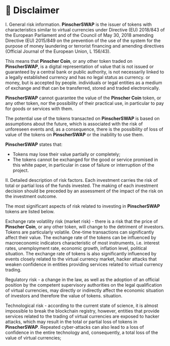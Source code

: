 # 🚦 Disclaimer

I. General risk information. **PinscherSWAP** is the issuer of tokens with characteristics similar to virtual currencies under Directive (EU) 2018/843 of the European Parliament and of the Council of May 30, 2018 amending Directive (EU) 2015/849 on the prevention of the use of the system for the purpose of money laundering or terrorist financing and amending directives (Official Journal of the European Union, L 156/43).

This means that **Pinscher Coin**, or any other token traded on **PinscherSWAP**, is a digital representation of value that is not issued or guaranteed by a central bank or public authority, is not necessarily linked to a legally established currency and has no legal status as currency. or money, but is accepted by people. individuals or legal entities as a medium of exchange and that can be transferred, stored and traded electronically.

**PinscherSWAP** cannot guarantee the value of the **Pinscher Coin** token, or any other token, nor the possibility of their practical use, in particular to pay for goods or services with them.

The potential use of the tokens transacted on **PinscherSWAP** is based on assumptions about the future, which is associated with the risk of unforeseen events and, as a consequence, there is the possibility of loss of value of the tokens on **PinscherSWAP** or the inability to use them.

**PinscherSWAP** states that:

* Tokens may lose their value partially or completely;&#x20;
* The tokens cannot be exchanged for the good or service promised in this white paper, in particular in case of failure or interruption of the project.

II. Detailed description of risk factors. Each investment carries the risk of total or partial loss of the funds invested. The making of each investment decision should be preceded by an assessment of the impact of the risk on the investment outcome.

The most significant aspects of risk related to investing in **PinscherSWAP** tokens are listed below.

Exchange rate volatility risk (market risk) - there is a risk that the price of **Pinscher Coin**, or any other token, will change to the detriment of investors. Tokens are particularly volatile. One-time transactions can significantly affect their value. The exchange rate of the tokens can be influenced by macroeconomic indicators characteristic of most instruments, i.e. interest rates, unemployment rate, economic growth, inflation level, political situation. The exchange rate of tokens is also significantly influenced by events closely related to the virtual currency market, hacker attacks that weaken confidence in entities providing services related to virtual currency trading.

Regulatory risk - a change in the law, as well as the adoption of an official position by the competent supervisory authorities on the legal qualification of virtual currencies, may directly or indirectly affect the economic situation of investors and therefore the value of tokens. situation.

Technological risk - according to the current state of science, it is almost impossible to break the blockchain registry, however, entities that provide services related to the trading of virtual currencies are exposed to hacker attacks, which may result in the total or partial loss of tokens in **PinscherSWAP**. Repeated cyber-attacks can also lead to a loss of confidence in the entire technology and, consequently, a total loss of the value of virtual currencies;
